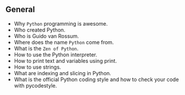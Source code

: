 ## General
- Why `Python` programming is awesome.
- Who created Python.
- Who is Guido van Rossum.
- Where does the name `Python` come from.
- What is the `Zen of Python`.
- How to use the Python interpreter.
- How to print text and variables using print.
- How to use strings.
- What are indexing and slicing in Python.
- What is the official Python coding style and how to check your code with pycodestyle.
